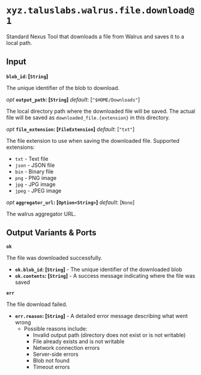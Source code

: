 # `xyz.taluslabs.walrus.file.download@1`

Standard Nexus Tool that downloads a file from Walrus and saves it to a local path.

## Input

**`blob_id`: [`String`]**

The unique identifier of the blob to download.

_opt_ **`output_path`: [`String`]** _default_: [`"$HOME/Downloads"`]

The local directory path where the downloaded file will be saved. The actual file will be saved as `downloaded_file.{extension}` in this directory.

_opt_ **`file_extension`: [`FileExtension`]** _default_: [`"txt"`]

The file extension to use when saving the downloaded file. Supported extensions:

- `txt` - Text file
- `json` - JSON file
- `bin` - Binary file
- `png` - PNG image
- `jpg` - JPG image
- `jpeg` - JPEG image

_opt_ **`aggregator_url`: [`Option<String>`]** _default_: [`None`]

The walrus aggregator URL.

## Output Variants & Ports

**`ok`**

The file was downloaded successfully.

- **`ok.blob_id`: [`String`]** - The unique identifier of the downloaded blob
- **`ok.contents`: [`String`]** - A success message indicating where the file was saved

**`err`**

The file download failed.

- **`err.reason`: [`String`]** - A detailed error message describing what went wrong
  - Possible reasons include:
    - Invalid output path (directory does not exist or is not writable)
    - File already exists and is not writable
    - Network connection errors
    - Server-side errors
    - Blob not found
    - Timeout errors

